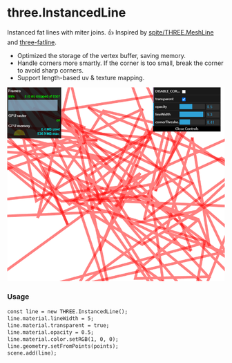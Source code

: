 three.InstancedLine
===================

Instanced fat lines with miter joins. :thumbsup: Inspired by [spite/THREE.MeshLine](https://github.com/spite/THREE.MeshLine) and [three-fatline](https://github.com/mrdoob/three.js/tree/master/examples/js/lines).

* Optimized the storage of the vertex buffer, saving memory.
* Handle corners more smartly. If the corner is too small, break the corner to avoid sharp corners.
* Support length-based uv & texture mapping.

![screenshot.png](./examples/images/screenshot.png)

### Usage

````
const line = new THREE.InstancedLine();
line.material.lineWidth = 5;
line.material.transparent = true;
line.material.opacity = 0.5;
line.material.color.setRGB(1, 0, 0);
line.geometry.setFromPoints(points);
scene.add(line);
````
